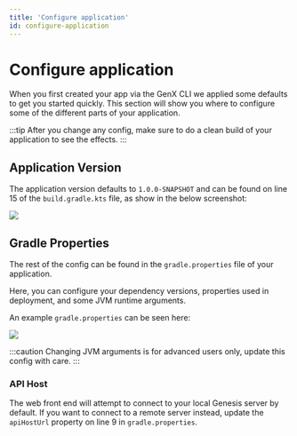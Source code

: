 ```yaml
---
title: 'Configure application'
id: configure-application
---
```


# Configure application

When you first created your app via the GenX CLI we applied some defaults to get you started quickly.
This section will show you where to configure some of the different parts of your application.

:::tip
After you change any config, make sure to do a clean build of your application to see the effects.
:::

## Application Version

The application version defaults to `1.0.0-SNAPSHOT` and can be found on line 15 of the `build.gradle.kts` file, as show in the below screenshot:

![](/img/app-version-gradle.png)

## Gradle Properties

The rest of the config can be found in the `gradle.properties` file of your application.

Here, you can configure your dependency versions, properties used in deployment, and some JVM runtime arguments.

An example `gradle.properties` can be seen here:

![](/img/fuse-gradle-properties.png)

:::caution
Changing JVM arguments is for advanced users only, update this config with care.
:::

### API Host

The web front end will attempt to connect to your local Genesis server by default. If you want to connect to a remote server instead, update the `apiHostUrl` property on line 9 in `gradle.properties`.
